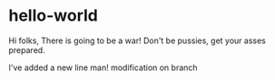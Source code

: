 # hello-world

Hi folks,
There is going to be a war! Don't be pussies, get your asses prepared.

I've added a new line man! modification on branch


